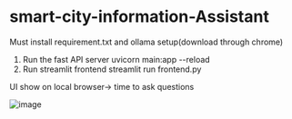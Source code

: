 # smart-city-information-Assistant
Must install requirement.txt and ollama setup(download through chrome)
1) Run the fast API server
    uvicorn main:app --reload
2) Run streamlit frontend
     streamlit run frontend.py
   
UI show on local browser-> time to ask questions

![image](https://github.com/user-attachments/assets/7f89a6f0-b937-4e0f-bd7c-573140d374d5)
